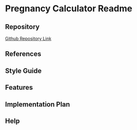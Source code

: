 # Pregnancy Calculator Readme

## Repository

[Github Repository Link](https://github.com/Loz-Donehue/Pregnancy-Calculator)

## References

## Style Guide

## Features

## Implementation Plan

## Help
